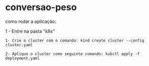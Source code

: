 # conversao-peso

como rodar a aplicação: 

 1 - Entre na pasta "k8s"

    1- Crie o cluster com o comando: kind create cluster --config cluster.yaml
    
    2- Aplique o cluster como seguinte comando: kubctl apply -f deployment.yaml